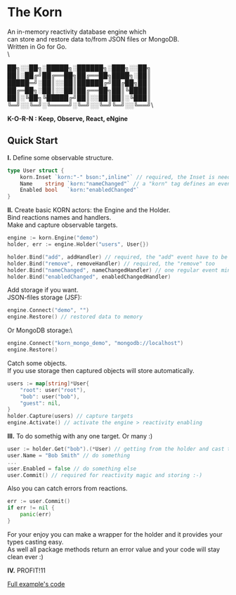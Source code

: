# The Korn

An in-memory reactivity database engine which\
can store and restore data to/from JSON files or MongoDB.\
Written in Go for Go.\
\

██╗░░██╗░█████╗░██████╗░███╗░░██╗\
██║░██╔╝██╔══██╗██╔══██╗████╗░██║\
█████═╝░██║░░██║██████╔╝██╔██╗██║\
██╔═██╗░██║░░██║██╔══██╗██║╚████║\
██║░╚██╗╚█████╔╝██║░░██║██║░╚███║\
╚═╝░░╚═╝░╚════╝░╚═╝░░╚═╝╚═╝░░╚══╝\

**K-O-R-N : Keep, Observe, React, eNgine**

## Quick Start

**I.** Define some observable structure.
   
```go
type User struct {
    korn.Inset `korn:"-" bson:",inline"` // required, the Inset is needed for communication between the Engine and current object
    Name    string `korn:"nameChanged"` // a "korn" tag defines an event name which will be invoked after changing
    Enabled bool   `korn:"enabledChanged"`
}
```

**II.** Create basic KORN actors: the Engine and the Holder.\
Bind reactions names and handlers.\
Make and capture observable targets.

```go
engine := korn.Engine("demo")
holder, err := engine.Holder("users", User{})

holder.Bind("add", addHandler) // required, the "add" event have to be defined
holder.Bind("remove", removeHandler) // required, the "remove" too
holder.Bind("nameChanged", nameChangedHandler) // one regular event minimum requried
holder.Bind("enabledChanged", enabledChangedHandler)
```

Add storage if you want.\
JSON-files storage (JSF):
```go
engine.Connect("demo", "") 
engine.Restore() // restored data to memory
```
Or MongoDB storage:\
```go
engine.Connect("korn_mongo_demo", "mongodb://localhost") 
engine.Restore()
```

Catch some objects.\
If you use storage then captured objects will store automatically.
```go
users := map[string]*User{
    "root": user("root"), 
    "bob": user("bob"), 
    "guest": nil,
}
holder.Capture(users) // capture targets 
engine.Activate() // activate the engine > reactivity enabling
```

**III.** To do somethig with any one target. Or many :)

```go
user := holder.Get("bob").(*User) // getting from the holder and cast to origin type pointer
user.Name = "Bob Smith" // do something
...
user.Enabled = false // do something else
user.Commit() // required for reactivity magic and storing :-)
```
Also you can catch errors from reactions.
```go
err := user.Commit() 
if err != nil {
    panic(err)
}
```
For your enjoy you can make a wrapper for the holder and it provides your types casting easy. \
As well all package methods return an error value and your code will stay clean ever :)

**IV.** PROFIT!11

[Full example's code](https://github.com/en-v/korn/blob/main/examples/example.go)
